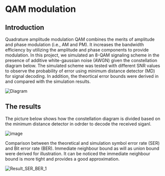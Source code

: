 # QAM modulation

## Introduction
Quadrature amplitude modulation QAM combines the merits of amplitude and phase modulation (i.e., AM and PM). It increases the bandwidth efficiency by utilizing the amplitude and phase components to provide modulation. In this project, we simulated an 8-QAM signaling scheme in the presence of additive white-gaussian noise (AWGN) given the constellation diagram below. The simulated scheme was tested with different SNR values to observe the probability of error using minimum distance detector (MD) for signal decoding. In addition, the theortical error bounds were derived in and compared with the simulation results.

![Diagram](https://github.com/Khalid-AlShumayri/EE417_Project/assets/53300785/c761a1bd-ca9f-4a84-91c3-c188bf39338b)


## The results

The picture below shows how the constellation diagram is divided based on the minimum distance detector in odrder to decode the received siganl.

![image](https://user-images.githubusercontent.com/53300785/206704441-a956ac99-545c-4420-ac0a-95130407e8b1.png)

Comparison between the theoretical and simulation symbol error rate (SER) and Bit error rate (BER). Immediate neighbour bound as will as union bound were derived for illustration. It can be noticed the immediate neighbour bound is more tight and provides a good approximation. 

![Result_SER_BER_1](https://github.com/Khalid-AlShumayri/EE417_Project/assets/53300785/739c48d6-74ef-49bb-b1cf-f2d565235f66)
